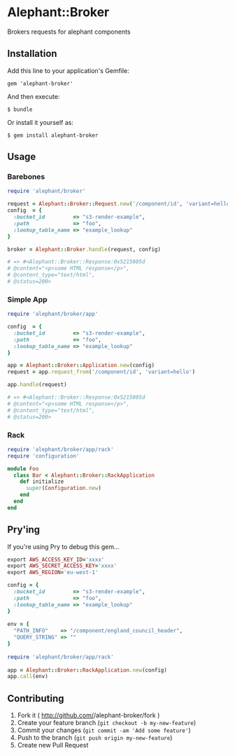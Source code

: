 # Alephant::Broker

Brokers requests for alephant components

## Installation

Add this line to your application's Gemfile:

    gem 'alephant-broker'

And then execute:

    $ bundle

Or install it yourself as:

    $ gem install alephant-broker

## Usage

### Barebones

```ruby
require 'alephant/broker'

request = Alephant::Broker::Request.new('/component/id', 'variant=hello')
config  = {
  :bucket_id         => "s3-render-example",
  :path              => "foo",
  :lookup_table_name => "example_lookup"
}

broker = Alephant::Broker.handle(request, config)

# => #<Alephant::Broker::Response:0x5215005d
# @content="<p>some HTML response</p>",
# @content_type="text/html",
# @status=200>
```

### Simple App

```ruby
require 'alephant/broker/app'

config  = {
  :bucket_id         => "s3-render-example",
  :path              => "foo",
  :lookup_table_name => "example_lookup"
}

app = Alephant::Broker::Application.new(config)
request = app.request_from('/component/id', 'variant=hello')

app.handle(request)

# => #<Alephant::Broker::Response:0x5215005d
# @content="<p>some HTML response</p>",
# @content_type="text/html",
# @status=200>
```

### Rack

```ruby
require 'alephant/broker/app/rack'
require 'configuration'

module Foo
  class Bar < Alephant::Broker::RackApplication
    def initialize
      super(Configuration.new)
    end
  end
end
```

## Pry'ing

If you're using Pry to debug this gem...

```ruby
export AWS_ACCESS_KEY_ID='xxxx'
export AWS_SECRET_ACCESS_KEY='xxxx'
export AWS_REGION='eu-west-1'

config = {
  :bucket_id         => "s3-render-example",
  :path              => "foo",
  :lookup_table_name => "example_lookup"
}
 
env = {
  "PATH_INFO"    => "/component/england_council_header",
  "QUERY_STRING" => ""
}
 
require 'alephant/broker/app/rack'
 
app = Alephant::Broker::RackApplication.new(config)
app.call(env)
```

## Contributing

1. Fork it ( http://github.com/<my-github-username>/alephant-broker/fork )
2. Create your feature branch (`git checkout -b my-new-feature`)
3. Commit your changes (`git commit -am 'Add some feature'`)
4. Push to the branch (`git push origin my-new-feature`)
5. Create new Pull Request
